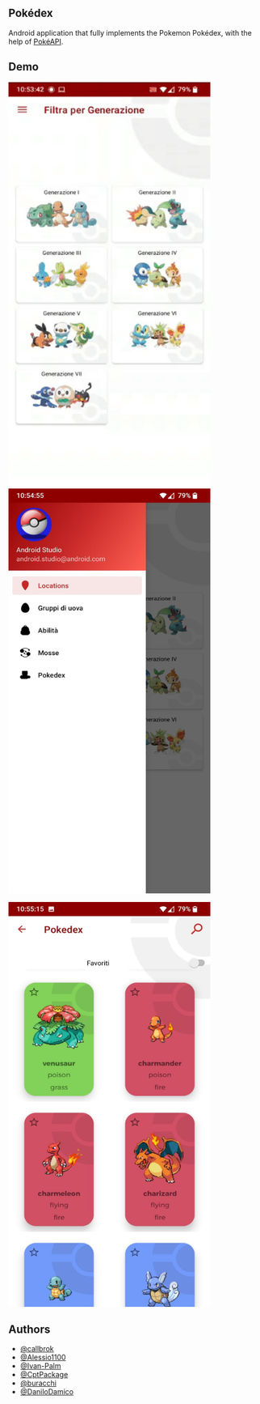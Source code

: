 
## Pokédex

Android application that fully implements the Pokemon Pokédex, with the help of [PokéAPI](https://pokeapi.co/).


## Demo

<p float="center">
  <img src="https://raw.githubusercontent.com/callbrok/pokedex/master/pokedex_image/demo.gif" width="400" height="800" >

  <img src="https://raw.githubusercontent.com/callbrok/pokedex/master/pokedex_image/menu.jpeg" width="400" height="800" >
</p>

<img src="https://raw.githubusercontent.com/callbrok/pokedex/master/pokedex_image/pokedex.jpeg" width="400" height="800" >



## Authors

- [@callbrok](https://github.com/callbrok)
- [@Alessio1100](https://github.com/Alessio1100)
- [@Ivan-Palm](https://github.com/Ivan-Palm)
- [@CptPackage](https://github.com/CptPackage)
- [@buracchi](https://github.com/buracchi)
- [@DaniloDamico](https://github.com/DaniloDamico)

